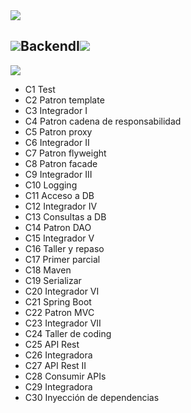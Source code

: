 <img src="https://i.pinimg.com/originals/8b/30/71/8b3071feeff83f1e4a63ed231562ff0c.gif">
<h2><img src="https://i.pinimg.com/originals/8b/30/71/8b3071feeff83f1e4a63ed231562ff0c.gif" >BackendI<img src="https://i.pinimg.com/originals/8b/30/71/8b3071feeff83f1e4a63ed231562ff0c.gif"></h2>
<img src="https://i.pinimg.com/originals/8b/30/71/8b3071feeff83f1e4a63ed231562ff0c.gif">
<ul>
    <li>C1 Test</li>
    <li>C2 Patron template</li>
    <li>C3 Integrador I</li>
    <li>C4 Patron cadena de responsabilidad</li>
    <li>C5 Patron proxy</li>
    <li>C6 Integrador II</li>
    <li>C7 Patron flyweight</li>
    <li>C8 Patron facade</li>
    <li>C9 Integrador III</li>
    <li>C10 Logging</li>
    <li>C11 Acceso a DB</li>
    <li>C12 Integrador IV</li>
    <li>C13 Consultas a DB</li>
    <li>C14 Patron DAO</li>
    <li>C15 Integrador V</li>
    <li>C16 Taller y repaso</li>
    <li>C17 Primer parcial</li>
    <li>C18 Maven</li>
    <li>C19 Serializar</li>
    <li>C20 Integrador VI</li>
    <li>C21 Spring Boot</li>
    <li>C22 Patron MVC</li>
    <li>C23 Integrador VII</li>
    <li>C24 Taller de coding</li>
    <li>C25 API Rest</li>
    <li>C26 Integradora</li>
    <li>C27 API Rest II</li>
    <li>C28 Consumir APIs</li>
    <li>C29 Integradora</li>
    <li>C30 Inyección de dependencias</li>
  </ul>

